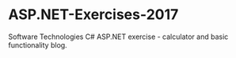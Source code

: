 # ASP.NET-Exercises-2017
Software Technologies C# ASP.NET exercise - calculator and basic functionality blog.

